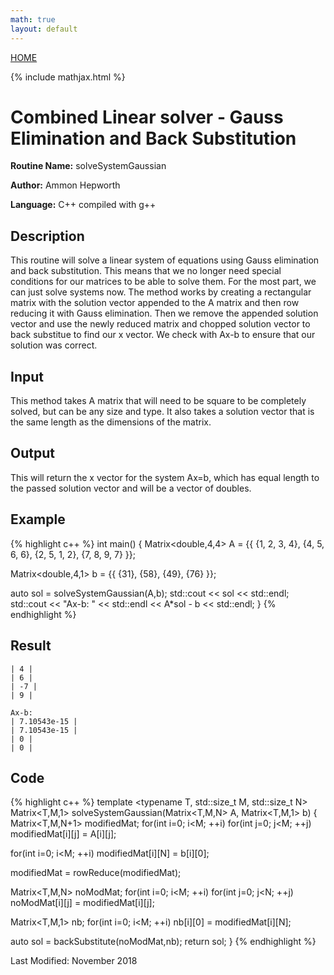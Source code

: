 ```yaml
---
math: true
layout: default
---
```

<a href="https://ammonhepworth.github.io/MATH4610/index">HOME</a>

{% include mathjax.html %}

# Combined Linear solver - Gauss Elimination and Back Substitution

**Routine Name:** solveSystemGaussian

**Author:** Ammon Hepworth

**Language:** C++ compiled with g++


## Description

This routine will solve a linear system of equations using Gauss elimination and back substitution. This means that we no longer need special conditions for our matrices to be able to solve them. For the most part, we can just solve systems now. The method works by creating a rectangular matrix with the solution vector appended to the A matrix and then row reducing it with Gauss elimination. Then we remove the appended solution vector and use the newly reduced matrix and chopped solution vector to back substitue to find our x vector. We check with Ax-b to ensure that our solution was correct.

## Input

This method takes A matrix that will need to be square to be completely solved, but can be any size and type. It also takes a solution vector that is the same length as the dimensions of the matrix.

## Output

This will return the x vector for the system Ax=b, which has equal length to the passed solution vector and will be a vector of doubles.

## Example

{% highlight c++ %}
int main()
{
  Matrix<double,4,4> A = {{ {1, 2, 3, 4},
                            {4, 5, 6, 6},
                            {2, 5, 1, 2},
                            {7, 8, 9, 7} }}; 

  Matrix<double,4,1> b = {{ {31},
                            {58},
                            {49},
                            {76} }}; 

  auto sol = solveSystemGaussian(A,b);
  std::cout << sol << std::endl;
  std::cout << "Ax-b: " << std::endl << A\*sol - b << std::endl;
}
{% endhighlight %}

## Result
```
| 4 |
| 6 |
| -7 |
| 9 |

Ax-b: 
| 7.10543e-15 |
| 7.10543e-15 |
| 0 |
| 0 |
```

## Code

{% highlight c++ %}
template <typename T, std::size_t M, std::size_t N>
Matrix<T,M,1> solveSystemGaussian(Matrix<T,M,N> A, Matrix<T,M,1> b)
{
  Matrix<T,M,N+1> modifiedMat;
  for(int i=0; i<M; ++i)
    for(int j=0; j<M; ++j)
      modifiedMat[i][j] = A[i][j];

  for(int i=0; i<M; ++i)
    modifiedMat[i][N] = b[i][0];


  modifiedMat = rowReduce(modifiedMat);

  Matrix<T,M,N> noModMat;
  for(int i=0; i<M; ++i)
    for(int j=0; j<N; ++j)
      noModMat[i][j] = modifiedMat[i][j];

  Matrix<T,M,1> nb;
  for(int i=0; i<M; ++i)
    nb[i][0] = modifiedMat[i][N];

  auto sol = backSubstitute(noModMat,nb);
  return sol;
}
{% endhighlight %}

Last Modified: November 2018
